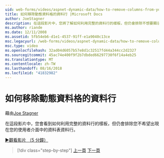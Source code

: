 ```yaml
---
uid: web-forms/videos/aspnet-dynamic-data/how-to-remove-columns-from-your-dynamicdata-data-grids
title: 如何移除動態資料格的資料行 |Microsoft Docs
author: JoeStagner
description: 在這段影片中，您將了解如何利用完整的資料行的樣板，但仍會排除不想要顯示在您的使用者介面中的資料表資料行...
ms.author: riande
ms.date: 12/11/2008
ms.assetid: 5fb54eb6-d1e1-4537-91ff-e1a9040c13ce
msc.legacyurl: /web-forms/videos/aspnet-dynamic-data/how-to-remove-columns-from-your-dynamicdata-data-grids
msc.type: video
ms.openlocfilehash: 32ad04d6057b57e8d1c32517fd44a344cc2d2327
ms.sourcegitcommit: 45ac74e400f9f2b7dbded66297730f6f14a4eb25
ms.translationtype: MT
ms.contentlocale: zh-TW
ms.lasthandoff: 08/16/2018
ms.locfileid: "41832982"
---
```

<a name="how-to-remove-columns-from-your-dynamicdata-data-grids"></a>如何移除動態資料格的資料行
====================
藉由[Joe Stagner](https://github.com/JoeStagner)

在這段影片中，您會看到如何利用完整的資料行的樣板，但仍會排除您不希望出現在您的使用者介面中的資料表資料行。

[&#9654;觀看影片 （5 分鐘）](https://channel9.msdn.com/Blogs/ASP-NET-Site-Videos/how-to-remove-columns-from-your-dynamicdata-data-grids)

> [!div class="step-by-step"]
> [上一頁](how-to-implement-custom-field-validation-with-imperative-logic-in-vb-or-c.md)
> [下一頁](how-to-create-table-specific-custom-forms-in-an-aspnet-dynamic-data-application.md)
